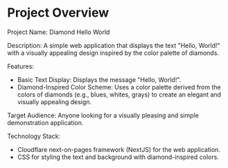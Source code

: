 # Project Overview

Project Name: Diamond Hello World

Description: A simple web application that displays the text "Hello, World!" with a visually appealing design inspired by the color palette of diamonds.

Features:

*   Basic Text Display: Displays the message "Hello, World!".
*   Diamond-Inspired Color Scheme: Uses a color palette derived from the colors of diamonds (e.g., blues, whites, grays) to create an elegant and visually appealing design.

Target Audience: Anyone looking for a visually pleasing and simple demonstration application.

Technology Stack:

*   Cloudflare next-on-pages framework (NextJS) for the web application.
*   CSS for styling the text and background with diamond-inspired colors.